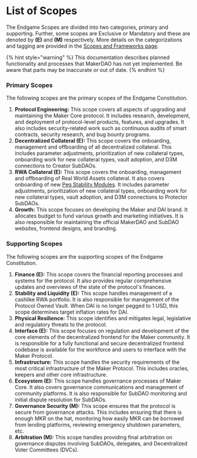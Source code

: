 # List of Scopes

The Endgame Scopes are divided into two categories, primary and supporting. Further, some scopes are Exclusive or Mandatory and these are denoted by **(E)** and **(M)** respectively. More details on the categorizations and tagging are provided in the [Scopes and Frameworks page](/scopes-and-frameworks.md).

{% hint style="warning" %} This documentation describes planned functionality and processes that MakerDAO has not yet implemented. Be aware that parts may be inaccurate or out of date. {% endhint %}

### Primary Scopes
The following scopes are the primary scopes of the Endgame Constitution.
1. **Protocol Engineering:** This scope covers all aspects of upgrading and maintaining the Maker Core protocol. It includes research, development, and deployment of protocol-level products, features, and upgrades. It also includes security-related work such as continuous audits of smart contracts, security research, and bug bounty programs.
2. **Decentralized Collateral (E):** This scope covers the onboarding, management and offboarding of all decentralized collateral. This includes parameter adjustments, prioritization of new collateral types, onboarding work for new collateral types, vault adoption, and D3M connections to Creator SubDAOs. 
3. **RWA Collateral (E):** This scope covers the onboarding, management and offboarding of Real World Assets collateral. It also covers onboarding of new [Peg Stability Modules](https://manual.makerdao.com/module-index/module-psm). It includes parameter adjustments, prioritization of new collateral types, onboarding work for new collateral types, vault adoption, and D3M connections to Protector SubDAOs. 
4. **Growth:** This scope focuses on developing the Maker and DAI brand. It allocates budget to fund various growth and marketing initiatives. It is also responsible for maintaining the official MakerDAO and SubDAO websites, frontend designs, and branding.
 

### Supporting Scopes
The following scopes are the supporting scopes of the Endgame Constitution.
1. **Finance (E):** This scope covers the financial reporting processes and systems for the protocol. It also provides regular comprehensive updates and overviews of the state of the protocol's finances.
2. **Stability and Liquidity (E):** This scope handles management of a cashlike RWA portfolio. It is also responsible for management of the Protocol Owned Vault. When DAI is no longer pegged to 1 USD, this scope determines target inflation rates for DAI.
3. **Physical Resilience:** This scope identifies and mitigates legal, legislative and regulatory threats to the protocol.
4. **Interface (E):** This scope focuses on regulation and development of the core elements of the decentralized frontend for the Maker community. It is responsible for a fully functional and secure decentralized frontend codebase is available for the workforce and users to interface with the Maker Protocol.
5. **Infrastructure:** This scope handles the security requirements of the most critical infrastructure of the Maker Protocol. This includes oracles, keepers and other core infrastructure.
6. **Ecosystem (E):** This scope handles governance processes of Maker Core. It also covers governance communications and management of community platforms. It is also responsible for SubDAO monitoring and initial dispute resolution for SubDAOs.
7. **Governance Security (M):** This scope ensures that the protocol is secure from governance attacks. This includes ensuring that there is enough MKR on the hat, monitoring how easily MKR can be borrowed from lending platforms, reviewing emergency shutdown parameters, etc.
8. **Arbitration (M):** This scope handles providing final arbitration on governance disputes involving SubDAOs, delegates, and Decentralized Voter Committees (DVCs).

